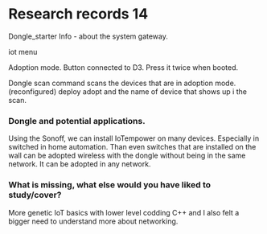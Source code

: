 # Research records 14

Dongle_starter
Info - about the system gateway.

iot menu

Adoption mode.
Button connected to D3. Press it twice when booted.

Dongle scan command
scans the devices that are in adoption mode. (reconfigured)
deploy adopt and the name of device that shows up i the scan. 

### Dongle and potential applications.

Using the Sonoff, we can install IoTempower on many devices. Especially in switched in home automation. 
Than even switches that are installed on the wall can be adopted wireless with the dongle without being in the same network. It can be adopted in any network. 

### What is missing, what else would you have liked to study/cover?

More genetic IoT basics with lower level codding C++ and I also felt a bigger need to understand more about networking. 
